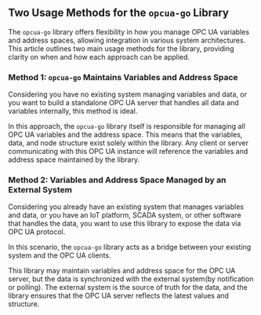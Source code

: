 ## Two Usage Methods for the `opcua-go` Library

The `opcua-go` library offers flexibility in how you manage OPC UA variables and address spaces, allowing integration in various system architectures. This article outlines two main usage methods for the library, providing clarity on when and how each approach can be applied.

### Method 1: `opcua-go` Maintains Variables and Address Space

Considering you have no existing system managing variables and data, or you want to build a standalone OPC UA server that handles all data and variables internally, this method is ideal.

In this approach, the `opcua-go` library itself is responsible for managing all OPC UA variables and the address space. This means that the variables, data, and node structure exist solely within the library. Any client or server communicating with this OPC UA instance will reference the variables and address space maintained by the library.

### Method 2: Variables and Address Space Managed by an External System

Considering you already have an existing system that manages variables and data, or you have an IoT platform, SCADA system, or other software that handles the data, you want to use this library to expose the data via OPC UA protocol.

In this scenario, the `opcua-go` library acts as a bridge between your existing system and the OPC UA clients.

This library may maintain variables and address space for the OPC UA server, but the data is synchronized with the external system(by notification or polling). The external system is the source of truth for the data, and the library ensures that the OPC UA server reflects the latest values and structure.

